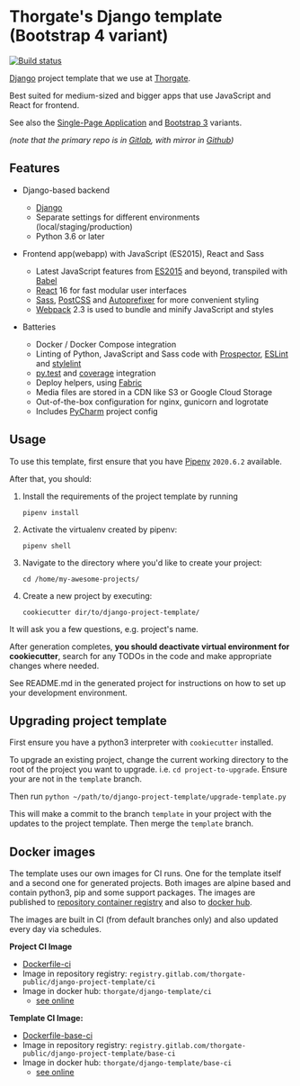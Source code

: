 # Thorgate's Django template (Bootstrap 4 variant)

[![Build status](https://gitlab.com/thorgate-public/django-project-template/badges/master/pipeline.svg)](https://gitlab.com/thorgate-public/django-project-template/commits/master)

[Django](https://www.djangoproject.com/) project template that we use at [Thorgate](https://thorgate.eu).

Best suited for medium-sized and bigger apps that use JavaScript and React for frontend.

See also the [Single-Page Application](https://gitlab.com/thorgate-public/django-project-template/tree/spa)
and [Bootstrap 3](https://gitlab.com/thorgate-public/django-project-template/tree/legacy-docker-bootstrap3) variants.

_(note that the primary repo is in [Gitlab](https://gitlab.com/thorgate-public/django-project-template), with mirror in [Github](https://github.com/thorgate/django-project-template))_


## Features

- Django-based backend

    - [Django](https://www.djangoproject.com/)
    - Separate settings for different environments (local/staging/production)
    - Python 3.6 or later

- Frontend app(webapp) with JavaScript (ES2015), React and Sass

    - Latest JavaScript features from [ES2015](https://babeljs.io/docs/learn-es2015/) and beyond, transpiled with
      [Babel](https://babeljs.io/)
    - [React](https://facebook.github.io/react/) 16 for fast modular user interfaces
    - [Sass](http://sass-lang.com/), [PostCSS](http://postcss.org/) and
      [Autoprefixer](https://github.com/postcss/autoprefixer) for more convenient styling
    - [Webpack](https://webpack.github.io/) 2.3 is used to bundle and minify JavaScript and styles

- Batteries

    - Docker / Docker Compose integration
    - Linting of Python, JavaScript and Sass code with [Prospector](http://prospector.landscape.io/),
      [ESLint](http://eslint.org/) and [stylelint](https://stylelint.io/)
    - [py.test](http://pytest.org/) and [coverage](https://coverage.readthedocs.io/) integration
    - Deploy helpers, using [Fabric](http://www.fabfile.org/)
    - Media files are stored in a CDN like S3 or Google Cloud Storage
    - Out-of-the-box configuration for nginx, gunicorn and logrotate
    - Includes [PyCharm](https://www.jetbrains.com/pycharm/) project config


## Usage

To use this template, first ensure that you have
[Pipenv](https://pipenv.readthedocs.io/en/latest/) `2020.6.2` available.

After that, you should:

1. Install the requirements of the project template by running
    ```
    pipenv install
    ```
2. Activate the virtualenv created by pipenv:
    ```
    pipenv shell
    ```
3. Navigate to the directory where you'd like to create your project:
    ```
    cd /home/my-awesome-projects/
    ```

4. Create a new project by executing:
    ```
    cookiecutter dir/to/django-project-template/
    ```


It will ask you a few questions, e.g. project's name.

After generation completes, **you should deactivate virtual environment for cookiecutter**,
search for any TODOs in the code and make appropriate changes where needed.

See README.md in the generated project for instructions on how to set up your development environment.


## Upgrading project template

First ensure you have a python3 interpreter with `cookiecutter` installed.

To upgrade an existing project, change the current working directory to the root of the project you want to upgrade. i.e. `cd project-to-upgrade`. Ensure your are not in the `template` branch.

Then run `python ~/path/to/django-project-template/upgrade-template.py`

This will make a commit to the branch `template` in your project with the updates to the project template. Then merge the `template` branch.

## Docker images

The template uses our own images for CI runs. One for the template itself and a second one
for generated projects. Both images are alpine based and contain python3, pip and some support
packages. The images are published to [repository container registry](https://gitlab.com/thorgate-public/django-project-template/container_registry) and also to [docker hub](https://hub.docker.com/u/thorgate).

The images are built in CI (from default branches only) and also updated every day via schedules.

**Project CI Image**

- [Dockerfile-ci](./utils/Dockerfile-ci)
- Image in repository registry: `registry.gitlab.com/thorgate-public/django-project-template/ci`
- Image in docker hub: `thorgate/django-template/ci`
  - [see online](https://hub.docker.com/r/thorgate/django-template/ci)

**Template CI Image:**

- [Dockerfile-base-ci](./utils/Dockerfile-base-ci)
- Image in repository registry: `registry.gitlab.com/thorgate-public/django-project-template/base-ci`
- Image in docker hub: `thorgate/django-template/base-ci`
  - [see online](https://hub.docker.com/r/thorgate/django-template/base-ci)
